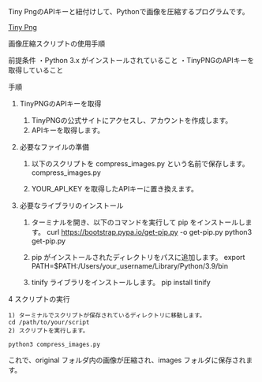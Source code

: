 Tiny PngのAPIキーと紐付けして、Pythonで画像を圧縮するプログラムです。


[Tiny Png](https://tinypng.com/)


画像圧縮スクリプトの使用手順

前提条件
・Python 3.x がインストールされていること
・TinyPNGのAPIキーを取得していること

手順
1. TinyPNGのAPIキーを取得
    1) TinyPNGの公式サイトにアクセスし、アカウントを作成します。
    2) APIキーを取得します。

2. 必要なファイルの準備

    1) 以下のスクリプトを compress_images.py という名前で保存します。
        compress_images.py

    2) YOUR_API_KEY を取得したAPIキーに置き換えます。

3. 必要なライブラリのインストール
    1) ターミナルを開き、以下のコマンドを実行して pip をインストールします。
    curl https://bootstrap.pypa.io/get-pip.py -o get-pip.py
    python3 get-pip.py

    2) pip がインストールされたディレクトリをパスに追加します。
     export PATH=$PATH:/Users/your_username/Library/Python/3.9/bin

    3) tinify ライブラリをインストールします。
    pip install tinify

4 スクリプトの実行

    1) ターミナルでスクリプトが保存されているディレクトリに移動します。
    cd /path/to/your/script
    2) スクリプトを実行します。

    python3 compress_images.py
これで、original フォルダ内の画像が圧縮され、images フォルダに保存されます。
